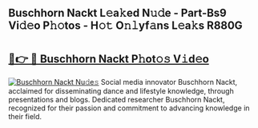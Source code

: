 ## Buschhorn Nackt L𝚎a𝚔ed N𝚞𝚍e - Part-Bs9 Vi𝚍𝚎o P𝚑𝚘tos - H𝚘𝚝 O𝚗𝚕yf𝚊ns L𝚎a𝚔s R880G

# <h2><a href="http://kf2rx5l.oniu.top/?m=Buschhorn+Nackt">🔗👉 🔴 Buschhorn Nackt P𝚑ot𝚘𝚜 V𝚒d𝚎o</a></h2>

[![Buschhorn Nackt Nu𝚍e𝚜](https://i.imgur.com/0qMVB7G.gif)](http://kf2rx5l.oniu.top/?m=Buschhorn+Nackt)
Social media innovator Buschhorn Nackt, acclaimed for disseminating dance and lifestyle knowledge, through presentations and blogs. Dedicated researcher Buschhorn Nackt, recognized for their passion and commitment to advancing knowledge in their field.  
